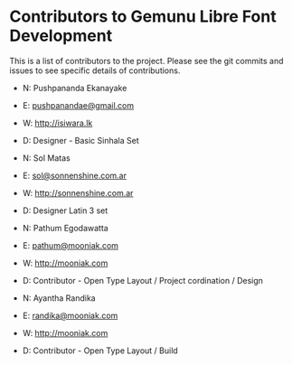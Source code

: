 Contributors to Gemunu Libre Font Development
===============

This is a list of contributors to the project. Please see the git commits and issues to see specific details of contributions.

- N: Pushpananda Ekanayake
- E: pushpanandae@gmail.com
- W: http://isiwara.lk
- D: Designer - Basic Sinhala Set

- N: Sol Matas
- E: sol@sonnenshine.com.ar
- W: http://sonnenshine.com.ar
- D: Designer Latin 3 set

- N: Pathum Egodawatta
- E: pathum@mooniak.com
- W: http://mooniak.com
- D: Contributor - Open Type Layout / Project cordination / Design

- N: Ayantha Randika
- E: randika@mooniak.com
- W: http://mooniak.com
- D: Contributor - Open Type Layout / Build
